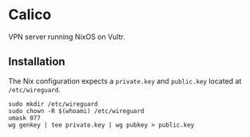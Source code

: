 # Calico

VPN server running NixOS on Vultr.

## Installation

The Nix configuration expects a `private.key` and `public.key` located at `/etc/wireguard`.

```
sudo mkdir /etc/wireguard
sudo chown -R $(whoami) /etc/wireguard
umask 077
wg genkey | tee private.key | wg pubkey > public.key
```
